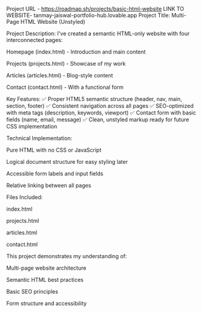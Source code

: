 Project URL - https://roadmap.sh/projects/basic-html-website
LINK TO WEBSITE- tanmay-jaiswal-portfolio-hub.lovable.app
Project Title: Multi-Page HTML Website (Unstyled)

Project Description:
I've created a semantic HTML-only website with four interconnected pages:

Homepage (index.html) - Introduction and main content

Projects (projects.html) - Showcase of my work

Articles (articles.html) - Blog-style content

Contact (contact.html) - With a functional form

Key Features:
✅ Proper HTML5 semantic structure (header, nav, main, section, footer)
✅ Consistent navigation across all pages
✅ SEO-optimized with meta tags (description, keywords, viewport)
✅ Contact form with basic fields (name, email, message)
✅ Clean, unstyled markup ready for future CSS implementation

Technical Implementation:

Pure HTML with no CSS or JavaScript

Logical document structure for easy styling later

Accessible form labels and input fields

Relative linking between all pages

Files Included:

index.html

projects.html

articles.html

contact.html

This project demonstrates my understanding of:

Multi-page website architecture

Semantic HTML best practices

Basic SEO principles

Form structure and accessibility

